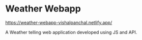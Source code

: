 # Weather Webapp

https://weather-webapp-vishalpanchal.netlify.app/

A Weather telling web application developed using JS and API.
